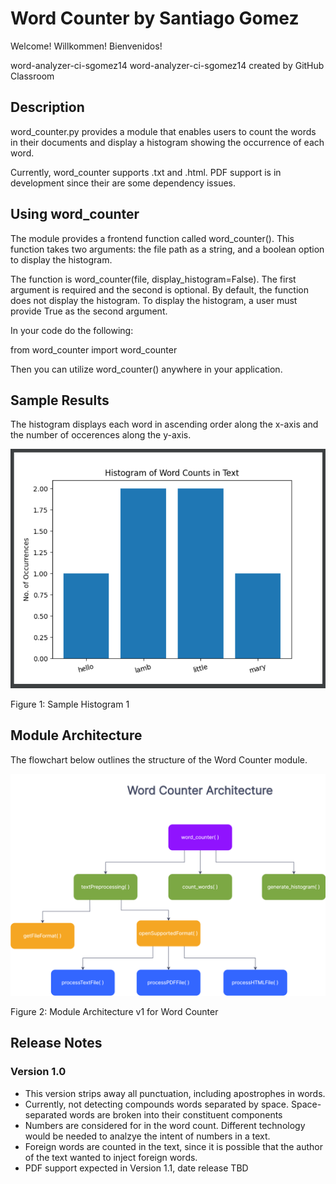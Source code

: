 # Word Counter by Santiago Gomez
Welcome! Willkommen! Bienvenidos!

word-analyzer-ci-sgomez14
word-analyzer-ci-sgomez14 created by GitHub Classroom

## Description

word_counter.py provides a module that enables users to count the words in their documents and display a histogram showing the occurrence of each word.

Currently, word_counter supports .txt and .html. PDF support is in development since their are some dependency issues.

## Using word_counter

The module provides a frontend function called word_counter(). This function takes two arguments: the file path as a string, and a boolean option to display the histogram.

The function is word_counter(file, display_histogram=False). The first argument is required and the second is optional. By default, the function does not display the histogram.
To display the histogram, a user must provide True as the second argument.

In your code do the following:

from word_counter import word_counter

Then you can utilize word_counter() anywhere in your application.


## Sample Results

The histogram displays each word in ascending order along the x-axis and the number of occerences along the y-axis.

![Sample Results 1](sample_results/sample_results1.png)

Figure 1: Sample Histogram 1


## Module Architecture

The flowchart below outlines the structure of the Word Counter module.

![Module Architecture](architecture/architecture_v1.png)

Figure 2: Module Architecture v1 for Word Counter


## Release Notes

### Version 1.0

 - This version strips away all punctuation, including apostrophes in words.
 - Currently, not detecting compounds words separated by space. Space-separated words are broken
   into their constituent components
 - Numbers are considered for in the word count. Different technology would be needed to analzye
   the intent of numbers in a text.
 - Foreign words are counted in the text, since it is possible that the author of the text wanted 
   to inject foreign words.
 - PDF support expected in Version 1.1, date release TBD
 





 






